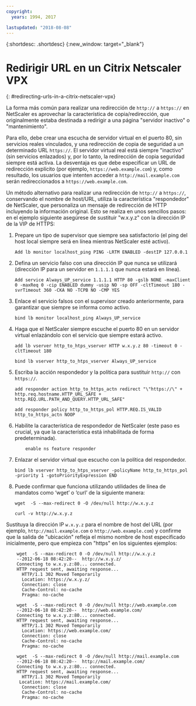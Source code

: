 ```yaml
---
copyright:
  years: 1994, 2017

lastupdated: "2018-08-08"
---
```


{:shortdesc: .shortdesc}
{:new_window: target="_blank"}

# Redirigir URL en un Citrix Netscaler VPX
{: #redirecting-urls-in-a-citrix-netscaler-vpx}

La forma más común para realizar una redirección de `http://` a `https://` en NetScaler es aprovechar la característica de copia/redirección, que originalmente estaba destinada a redirigir a una página "servidor inactivo" o "mantenimiento".  

Para ello, debe crear una escucha de servidor virtual en el puerto 80, sin servicios reales vinculados, y una redirección de copia de seguridad a un determinado URL `https://`. El servidor virtual real está siempre "inactivo" (sin servicios enlazados) y, por lo tanto, la redirección de copia seguridad siempre está activa. La desventaja es que debe especificar un URL de redirección explícito (por ejemplo, `https://web.example.com`) y, como resultado, los usuarios que intenten acceder a `http://mail.example.com` serán redireccionados a `https://web.example.com`.

Un método alternativo para realizar una redirección de `http://` a `https://`, conservando el nombre de host/URL, utiliza la característica "respondedor" de NetScaler, que personaliza un mensaje de redirección de HTTP incluyendo la información original. Esto se realiza en unos sencillos pasos: en el ejemplo siguiente asegúrese de sustituir "w.x.y.z" con la dirección IP de la VIP de HTTPS:

1. Prepare un tipo de supervisor que siempre sea satisfactorio (el ping del host local siempre será en línea mientras NetScaler esté activo).
	```
	Add lb monitor localhost_ping PING -LRTM ENABLED -destIP 127.0.0.1
	```
	
2. Defina un servicio falso con una dirección IP que nunca se utilizará (dirección IP para un servidor en `1.1.1.1` que nunca estará en línea).
	```
	Add service Always_UP_service 1.1.1.1 HTTP 80 -gslb NONE -maxClient 0 -maxReq 0 -cip ENABLED dummy -usip NO -sp OFF -cltTimeout 180 -svrTimeout 360 -CKA NO -TCPB NO -CMP YES
	```
3. Enlace el servicio falsos con el supervisor creado anteriormente, para garantizar que siempre se informa como activo.
	```
	bind lb monitor localhost_ping Always_UP_service
	```
	
4. Haga que el NetScaler siempre escuche el puerto 80 en un servidor virtual enlazándolo con el servicio que siempre estará activo.
	```
	add lb vserver http_to_htps_vserver HTTP w.x.y.z 80 -timeout 0 -cltTimeout 180
	```
	```
	bind lb vserver http_to_htps_vserver Always_UP_service
	```
	
5. Escriba la acción respondedor y la política para sustituir `http://` con `https://`.
	```
	add responder action http_to_https_actn redirect "\"https://\" + http.req.hostname.HTTP_URL_SAFE + http.REQ.URL.PATH_AND_QUERY.HTTP_URL_SAFE"
	```
	```
	add responder policy http_to_https_pol HTTP.REQ.IS_VALID http_to_https_actn NOOP
	```
6. Habilite la característica de respondedor de NetScaler (este paso es crucial, ya que la característica está inhabilitada de forma predeterminada).
	```
        enable ns feature responder
	```
7. Enlazar el servidor virtual que escucho con la política del respondedor.
	```
	bind lb vserver http_to_htps_vserver -policyName http_to_https_pol -priority 1 -gotoPriorityExpression END
	```
8. Puede confirmar que funciona utilizando utilidades de línea de mandatos como ‘wget’ o ‘curl’ de la siguiente manera:
        
	```
    wget  -S --max-redirect 0 -O /dev/null http://w.x.y.z

    curl -v http://w.x.y.z
    ```

Sustituya la dirección IP `w.x.y.z` para el nombre de host del URL (por ejemplo, `http://mail.example.com` o `http://web.example.com`) y confirme que la salida de "ubicación" refleja el mismo nombre de host especificado inicialmente, pero que empieza con "https" en los siguientes ejemplos:

```
    wget  -S --max-redirect 0 -O /dev/null http://w.x.y.z
    --2012-06-18 08:42:20--  http://w.x.y.z/
    Connecting to w.x.y.z:80... connected.
    HTTP request sent, awaiting response...
      HTTP/1.1 302 Moved Temporarily
      Location: https://w.x.y.z/
      Connection: close
      Cache-Control: no-cache
      Pragma: no-cache

    wget  -S --max-redirect 0 -O /dev/null http://web.example.com
    --2012-06-18 08:42:20--  http://web.example.com/
    Connecting to w.x.y.z:80... connected.
    HTTP request sent, awaiting response...
      HTTP/1.1 302 Moved Temporarily
      Location: https://web.example.com/
      Connection: close
      Cache-Control: no-cache
      Pragma: no-cache

    wget  -S --max-redirect 0 -O /dev/null http://mail.example.com
    --2012-06-18 08:42:20--  http://mail.example.com/
    Connecting to w.x.y.z:80... connected.
    HTTP request sent, awaiting response...
      HTTP/1.1 302 Moved Temporarily
     Location: https://mail.example.com/
      Connection: close
      Cache-Control: no-cache
      Pragma: no-cache
```
